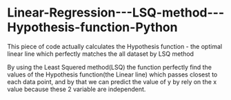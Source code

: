# Linear-Regression---LSQ-method---Hypothesis-function-Python
This piece of code actually calculates the Hypothesis function - the optimal linear line which perfectly matches the all dataset by LSQ method 

By using the Least Squered method(LSQ) the function perfectly find the values of the Hypothesis function(the Linear line) which passes closest to each data point, and by that we can predict the value of y by rely on the x value because these 2 variable are independent. 


